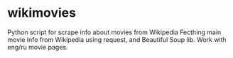 # wikimovies
Python script for scrape info about movies from Wikipedia
Fecthing main movie info from Wikipedia using request, and Beautiful Soup lib. 
Work with eng/ru movie pages.
